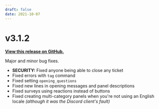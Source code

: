 ```yaml
---
draft: false
date: 2021-10-07
---
```


# v3.1.2

**[View this release on GitHub.](https://github.com/discord-tickets/bot/releases/tag/v3.1.2)**

Major and minor bug fixes.

- **SECURITY:** Fixed anyone being able to close any ticket
- Fixed errors with `tag` command
- Fixed setting `opening_questions`
- Fixed new lines in opening messages and panel descriptions
- Fixed surveys using reactions instead of buttons
- Fixed creating multi-category panels when you're not using an English locale *(although it was the Discord client's fault)*